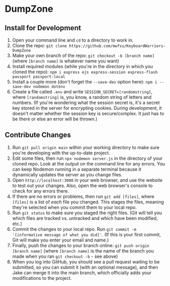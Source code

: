 # DumpZone
## Install for Development
1. Open your command line and `cd` to a directory to work in.
2. Clone the repo: `git clone https://github.com/mwfsu/KeyboardWarriors-DumpZone`
3. Make your own branch of the repo: `git checkout -b [branch name]` (where `[branch name]` is whatever name you want)
4. Install required modules (while you're in the directory in which you cloned the repo): `npm i express ejs express-session express-flash passport passport-local`
5. Install a couple more (don't forget the `--save-dev` option here): `npm i --save-dev nodemon dotenv`
6. Create a file called `.env` and write `SESSION_SECRET=[randomstring]`, where `[randomstring]` is, you know, a random string of letters and numbers. (If you're wondering what the session secret is, it's a secret key stored in the server for encrypting cookies. During development, it doesn't matter whether the session key is secure/complex. It just has to be there or else an error will be thrown.)

## Contribute Changes
1. Run `git pull origin main` within your working directory to make sure you're developing with the up-to-date project.
2. Edit some files, then run `npx nodemon server.js` in the directory of your cloned repo. Look at the output on the command line for any errors. You can keep Nodemon running in a separate terminal because it dynamically updates the server as you change files.
3. Open `http://localhost:3000` in your web browser, and use the website to test out your changes. Also, open the web browser's console to check for any errors there.
4. If there are no errors or problems, then run `git add [files]`, where `[files]` is a list of _each_ file you changed. This stages the files, meaning they're selected when you commit them to your local repo.
5. Run `git status` to make sure you staged the right files. (Git will tell you which files are tracked vs. untracked and which have been modified, etc.)
6. Commit the changes to your local repo. Run `git commit -m '[informative message of what you did]'`. (If this is your first commit, Git will make you enter your email and name.)
7. Finally, push the changes to your branch online: `git push origin [branch name]` (where `[branch name]` is the name of the branch you made when you ran `git checkout -b` - see above)
8. When you log into GitHub, you should see a pull request waiting to be submitted, so you can submit it (with an optional message), and then Jake can merge it into the main branch, which officially adds your modifications to the project.
